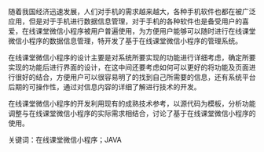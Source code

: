 
随着我国经济迅速发展，人们对手机的需求越来越大，各种手机软件也都在被广泛应用，但是对于手机进行数据信息管理，对于手机的各种软件也是备受用户的喜爱，在线课堂微信小程序被用户普遍使用，为方便用户能够可以随时进行在线课堂微信小程序的数据信息管理，特开发了基于在线课堂微信小程序的管理系统。

在线课堂微信小程序的设计主要是对系统所要实现的功能进行详细考虑，确定所要实现的功能后进行界面的设计，在这中间还要考虑如何可以更好的将功能及页面进行很好的结合，方便用户可以很容易明了的找到自己所需要的信息，还有系统平台后期的可操作性，通过对信息内容的详细了解进行技术的开发。

在线课堂微信小程序的开发利用现有的成熟技术参考，以源代码为模板，分析功能调整与在线课堂微信小程序的实际需求相结合，讨论了基于在线课堂微信小程序的使用。 

关键词：在线课堂微信小程序；JAVA 
